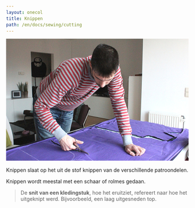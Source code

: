 ```yaml
---
layout: onecol
title: Knippen
path: /en/docs/sewing/cutting
---
```


![Ik, druk t-shirts aan het uitknippen](cutting.jpg)

Knippen slaat op het uit de stof knippen van de verschillende patroondelen.

Knippen wordt meestal met een schaar of rolmes gedaan.

> De **snit van een kledingstuk**, hoe het eruitziet, refereert naar hoe het uitgeknipt werd. Bijvoorbeeld, een laag uitgesneden top.
